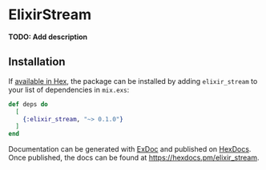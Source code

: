 # ElixirStream

**TODO: Add description**

## Installation

If [available in Hex](https://hex.pm/docs/publish), the package can be installed
by adding `elixir_stream` to your list of dependencies in `mix.exs`:

```elixir
def deps do
  [
    {:elixir_stream, "~> 0.1.0"}
  ]
end
```

Documentation can be generated with [ExDoc](https://github.com/elixir-lang/ex_doc)
and published on [HexDocs](https://hexdocs.pm). Once published, the docs can
be found at <https://hexdocs.pm/elixir_stream>.


